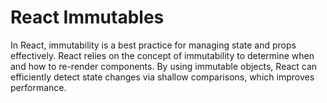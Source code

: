 # React Immutables

In React, immutability is a best practice for managing state and props effectively. React relies on the concept of immutability to determine when and how to re-render components. By using immutable objects, React can efficiently detect state changes via shallow comparisons, which improves performance.
